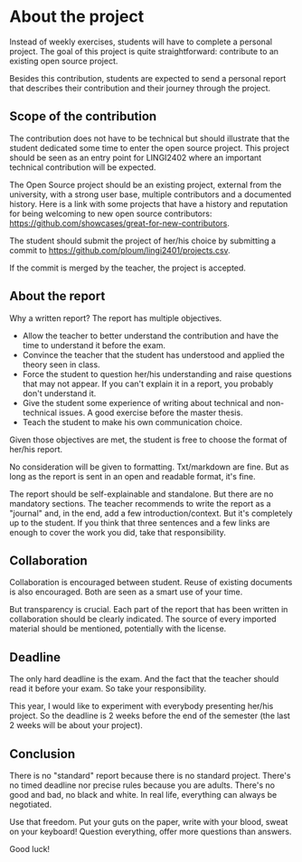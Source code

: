 
# About the project

Instead of weekly exercises, students will have to complete a personal project. The goal of this project is quite straightforward: contribute to an existing open source project.

Besides this contribution, students are expected to send a personal report that describes their contribution and their journey through the project.

## Scope of the contribution

The contribution does not have to be technical but should illustrate that the student dedicated some time to enter the open source project. This project should be seen as an entry point for LINGI2402 where an important technical contribution will be expected.

The Open Source project should be an existing project, external from the university, with a strong user base, multiple contributors and a documented history. Here is a link with some projects that have a history and reputation for being welcoming to new open source contributors: https://github.com/showcases/great-for-new-contributors.

The student should submit the project of her/his choice by submitting a commit to https://github.com/ploum/lingi2401/projects.csv.

If the commit is merged by the teacher, the project is accepted.


## About the report

Why a written report? The report has multiple objectives.

- Allow the teacher to better understand the contribution and have the time to understand it before the exam.
- Convince the teacher that the student has understood and applied the theory seen in class.
- Force the student to question her/his understanding and raise questions that may not appear. If you can't explain it in a report, you probably don't understand it.
- Give the student some experience of writing about technical and non-technical issues. A good exercise before the master thesis.
- Teach the student to make his own communication choice. 

Given those objectives are met, the student is free to choose the format of her/his report.

No consideration will be given to formatting. Txt/markdown are fine. But as long as the report is sent in an open and readable format, it's fine.

The report should be self-explainable and standalone. But there are no mandatory sections. The teacher recommends to write the report as a "journal" and, in the end, add a few introduction/context. But it's completely up to the student. If you think that three sentences and a few links are enough to cover the work you did, take that responsibility.


## Collaboration

Collaboration is encouraged between student. Reuse of existing documents is also encouraged. Both are seen as a smart use of your time. 

But transparency is crucial. Each part of the report that has been written in collaboration should be clearly indicated. The source of every imported material should be mentioned, potentially with the license.

## Deadline

The only hard deadline is the exam. And the fact that the teacher should read it before your exam. So take your responsibility.

This year, I would like to experiment with everybody presenting her/his project. So the deadline is 2 weeks before the end of the semester (the last 2 weeks will be about your project).


## Conclusion

There is no "standard" report because there is no standard project.   There's no timed deadline nor precise rules because you are adults. There's no good and bad, no black and white. In real life, everything can always be negotiated. 

Use that freedom. Put your guts on the paper, write with your blood, sweat on your keyboard! Question everything, offer more questions than answers.

Good luck!
